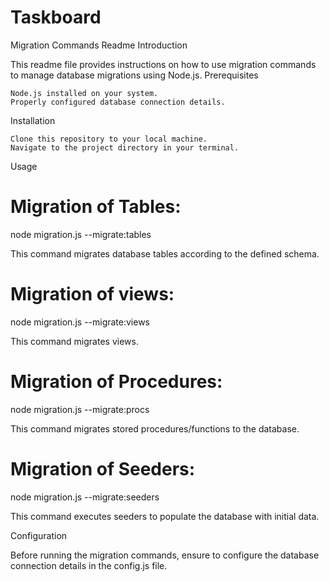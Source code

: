 # Taskboard

Migration Commands Readme
Introduction

This readme file provides instructions on how to use migration commands to manage database migrations using Node.js.
Prerequisites

    Node.js installed on your system.
    Properly configured database connection details.

Installation

    Clone this repository to your local machine.
    Navigate to the project directory in your terminal.

Usage

# Migration of Tables:

node migration.js --migrate:tables

This command migrates database tables according to the defined schema.

# Migration of views:

node migration.js --migrate:views

This command migrates views.

# Migration of Procedures:

node migration.js --migrate:procs

This command migrates stored procedures/functions to the database.

# Migration of Seeders:

node migration.js --migrate:seeders

This command executes seeders to populate the database with initial data.

Configuration

Before running the migration commands, ensure to configure the database connection details in the config.js file.

<!--
### Generate migration file under module folder .

```
node migration.js --generate:<table | alter | seeder>-{expectated file name} [create migration file]
```

### Run migrations.

```
node migration.js --migrate [migrate all files/folders]
or
node migration.js --migrate:<tables|alters|views|procs> [migrate given specific folder]
``` -->
